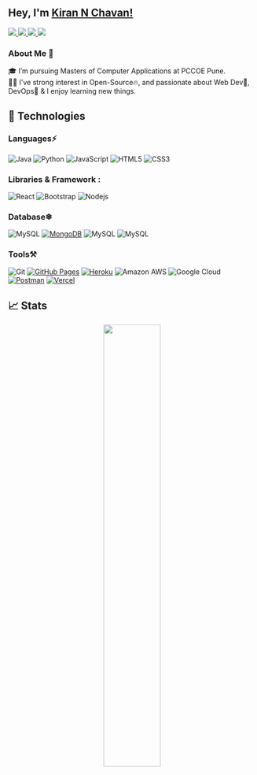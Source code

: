 ## Hey, I'm [Kiran N Chavan!](https://killerkc12.github.io) 


<a href="https://www.linkedin.com/in/killerkc12">
  <img src="https://img.shields.io/badge/LinkedIn-0077B5?style=for-the-badge&logo=linkedin&logoColor=white" />
</a>
<a href="https://twitter.com/killerkc12_">
  <img src="https://img.shields.io/badge/Twitter-1DA1F2?style=for-the-badge&logo=twitter&logoColor=white"   />
</a>
<a href="mailto:kiranchavankc12@gmail.com">
  <img src="https://img.shields.io/badge/Gmail-D14836?style=for-the-badge&logo=gmail&logoColor=white"   />
</a>
<a href="https://www.instagram.com/killerkc12">
  <img src="https://img.shields.io/badge/Instagram-C13584?style=for-the-badge&logo=instagram&logoColor=white"   />
</a>

<br />

### About Me 🚀
🎓 I’m pursuing Masters of Computer Applications at PCCOE Pune. </br>
👨‍💻 I've strong interest in Open-Source🔥, and passionate about Web Dev💯, DevOps🚀 & I enjoy learning new things. </br>

## 🚀 Technologies 

### Languages⚡
![Java](https://img.shields.io/badge/-java-E34A86?style=flat-square&logo=java)
![Python](https://img.shields.io/badge/-Python-black?style=flat-square&logo=Python)
![JavaScript](https://img.shields.io/badge/-JavaScript-black?style=flat-square&logo=javascript)
![HTML5](https://img.shields.io/badge/-HTML5-E34F26?style=flat-square&logo=html5&logoColor=white)
![CSS3](https://img.shields.io/badge/-CSS3-1572B6?style=flat-square&logo=css3)

### Libraries & Framework :

![React](https://img.shields.io/badge/-React-black?style=flat-square&logo=react)
![Bootstrap](https://img.shields.io/badge/-Bootstrap-563D7C?style=flat-square&logo=bootstrap)
![Nodejs](https://img.shields.io/badge/-Nodejs-black?style=flat-square&logo=Node.js)

### Database❄ 
![MySQL](https://img.shields.io/badge/-MySQL-black?style=flat-square&logo=mysql)
<a href="#"><img alt="MongoDB" src ="https://img.shields.io/badge/MongoDB-%234ea94b.svg?logo=mongodb&logoColor=white"></a>
![MySQL](https://img.shields.io/badge/-Firebase-black?style=flat-square&logo=firebase)
![MySQL](https://img.shields.io/badge/-DynamoDB-black?style=flat-square&logo=dynamodb)

### Tools⚒️
![Git](https://img.shields.io/badge/-Git-black?style=flat-square&logo=git)
<a href="#"><img alt="GitHub Pages" src="https://img.shields.io/badge/GitHub%20Pages-%23327FC7.svg?logo=github&logoColor=white"></a>
<a href="#"><img alt="Heroku" src="https://img.shields.io/badge/Heroku%20-%23430098.svg?logo=heroku&logoColor=white"></a>
![Amazon AWS](https://img.shields.io/badge/Amazon%20AWS-232F3E?style=flat-square&logo=amazon-aws)
![Google Cloud](https://img.shields.io/badge/Google%20Cloud-black?style=flat-square&logo=google-cloud)
<a href="#"><img alt="Postman" src="https://img.shields.io/badge/Postman-FF6C37?logo=postman&logoColor=white"></a>
<a href="#"><img alt="Vercel" src="https://img.shields.io/badge/Vercel%20-%23000000.svg?logo=vercel&logoColor=white"></a>

## 📈 Stats
<p align="center">
	<img width="48%" src="https://github-readme-stats.vercel.app/api?username=killerkc12&show_icons=true&theme=highcontrast" />
</p>
